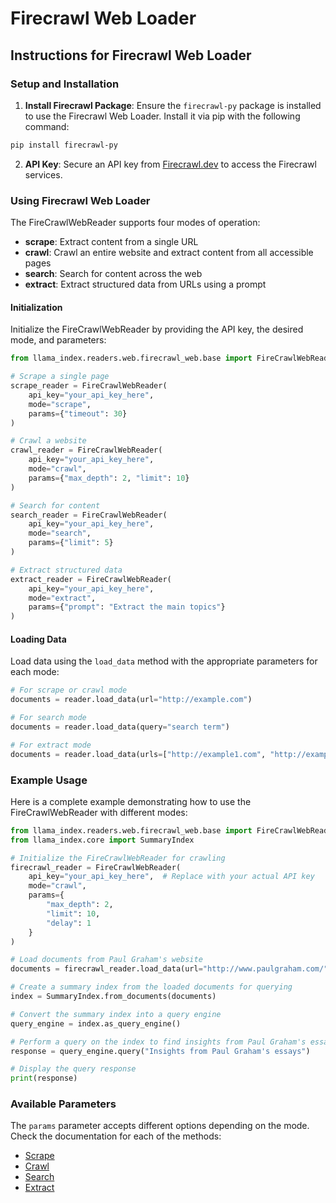 # Firecrawl Web Loader

## Instructions for Firecrawl Web Loader

### Setup and Installation

1. **Install Firecrawl Package**: Ensure the `firecrawl-py` package is installed to use the Firecrawl Web Loader. Install it via pip with the following command:

```bash
pip install firecrawl-py
```

2. **API Key**: Secure an API key from [Firecrawl.dev](https://www.firecrawl.dev/) to access the Firecrawl services.

### Using Firecrawl Web Loader

The FireCrawlWebReader supports four modes of operation:

- **scrape**: Extract content from a single URL
- **crawl**: Crawl an entire website and extract content from all accessible pages
- **search**: Search for content across the web
- **extract**: Extract structured data from URLs using a prompt

#### Initialization

Initialize the FireCrawlWebReader by providing the API key, the desired mode, and parameters:

```python
from llama_index.readers.web.firecrawl_web.base import FireCrawlWebReader

# Scrape a single page
scrape_reader = FireCrawlWebReader(
    api_key="your_api_key_here",
    mode="scrape",
    params={"timeout": 30}
)

# Crawl a website
crawl_reader = FireCrawlWebReader(
    api_key="your_api_key_here",
    mode="crawl",
    params={"max_depth": 2, "limit": 10}
)

# Search for content
search_reader = FireCrawlWebReader(
    api_key="your_api_key_here",
    mode="search",
    params={"limit": 5}
)

# Extract structured data
extract_reader = FireCrawlWebReader(
    api_key="your_api_key_here",
    mode="extract",
    params={"prompt": "Extract the main topics"}
)
```

#### Loading Data

Load data using the `load_data` method with the appropriate parameters for each mode:

```python
# For scrape or crawl mode
documents = reader.load_data(url="http://example.com")

# For search mode
documents = reader.load_data(query="search term")

# For extract mode
documents = reader.load_data(urls=["http://example1.com", "http://example2.com"])
```

### Example Usage

Here is a complete example demonstrating how to use the FireCrawlWebReader with different modes:

```python
from llama_index.readers.web.firecrawl_web.base import FireCrawlWebReader
from llama_index.core import SummaryIndex

# Initialize the FireCrawlWebReader for crawling
firecrawl_reader = FireCrawlWebReader(
    api_key="your_api_key_here",  # Replace with your actual API key
    mode="crawl",
    params={
        "max_depth": 2,
        "limit": 10,
        "delay": 1
    }
)

# Load documents from Paul Graham's website
documents = firecrawl_reader.load_data(url="http://www.paulgraham.com/")

# Create a summary index from the loaded documents for querying
index = SummaryIndex.from_documents(documents)

# Convert the summary index into a query engine
query_engine = index.as_query_engine()

# Perform a query on the index to find insights from Paul Graham's essays
response = query_engine.query("Insights from Paul Graham's essays")

# Display the query response
print(response)
```

### Available Parameters

The `params` parameter accepts different options depending on the mode. Check the documentation for each of the methods:

- [Scrape](https://docs.firecrawl.dev/api-reference/endpoint/scrape)
- [Crawl](https://docs.firecrawl.dev/api-reference/endpoint/crawl-post)
- [Search](https://docs.firecrawl.dev/api-reference/endpoint/search)
- [Extract](https://docs.firecrawl.dev/api-reference/endpoint/extract)
